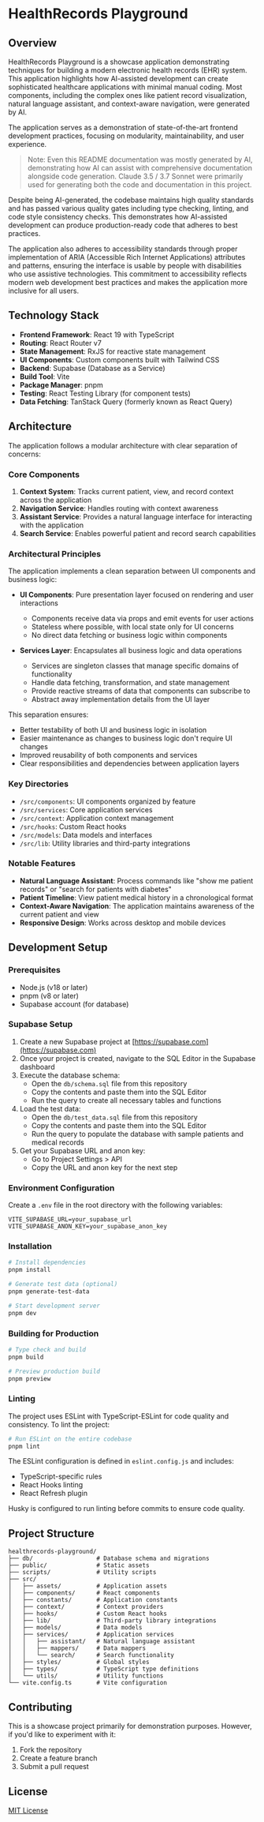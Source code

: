 # HealthRecords Playground

## Overview

HealthRecords Playground is a showcase application demonstrating techniques for building a modern electronic health records (EHR) system. This application highlights how AI-assisted development can create sophisticated healthcare applications with minimal manual coding. Most components, including the complex ones like patient record visualization, natural language assistant, and context-aware navigation, were generated by AI.

The application serves as a demonstration of state-of-the-art frontend development practices, focusing on modularity, maintainability, and user experience.

> Note: Even this README documentation was mostly generated by AI, demonstrating how AI can assist with comprehensive documentation alongside code generation. Claude 3.5 / 3.7 Sonnet were primarily used for generating both the code and documentation in this project.

Despite being AI-generated, the codebase maintains high quality standards and has passed various quality gates including type checking, linting, and code style consistency checks. This demonstrates how AI-assisted development can produce production-ready code that adheres to best practices.

The application also adheres to accessibility standards through proper implementation of ARIA (Accessible Rich Internet Applications) attributes and patterns, ensuring the interface is usable by people with disabilities who use assistive technologies. This commitment to accessibility reflects modern web development best practices and makes the application more inclusive for all users.

## Technology Stack

- **Frontend Framework**: React 19 with TypeScript
- **Routing**: React Router v7
- **State Management**: RxJS for reactive state management
- **UI Components**: Custom components built with Tailwind CSS
- **Backend**: Supabase (Database as a Service)
- **Build Tool**: Vite
- **Package Manager**: pnpm
- **Testing**: React Testing Library (for component tests)
- **Data Fetching**: TanStack Query (formerly known as React Query)

## Architecture

The application follows a modular architecture with clear separation of concerns:

### Core Components

1. **Context System**: Tracks current patient, view, and record context across the application
2. **Navigation Service**: Handles routing with context awareness
3. **Assistant Service**: Provides a natural language interface for interacting with the application
4. **Search Service**: Enables powerful patient and record search capabilities

### Architectural Principles

The application implements a clean separation between UI components and business logic:

- **UI Components**: Pure presentation layer focused on rendering and user interactions
  - Components receive data via props and emit events for user actions
  - Stateless where possible, with local state only for UI concerns
  - No direct data fetching or business logic within components

- **Services Layer**: Encapsulates all business logic and data operations
  - Services are singleton classes that manage specific domains of functionality
  - Handle data fetching, transformation, and state management
  - Provide reactive streams of data that components can subscribe to
  - Abstract away implementation details from the UI layer

This separation ensures:
- Better testability of both UI and business logic in isolation
- Easier maintenance as changes to business logic don't require UI changes
- Improved reusability of both components and services
- Clear responsibilities and dependencies between application layers

### Key Directories

- `/src/components`: UI components organized by feature
- `/src/services`: Core application services
- `/src/context`: Application context management
- `/src/hooks`: Custom React hooks
- `/src/models`: Data models and interfaces
- `/src/lib`: Utility libraries and third-party integrations

### Notable Features

- **Natural Language Assistant**: Process commands like "show me patient records" or "search for patients with diabetes"
- **Patient Timeline**: View patient medical history in a chronological format
- **Context-Aware Navigation**: The application maintains awareness of the current patient and view
- **Responsive Design**: Works across desktop and mobile devices

## Development Setup

### Prerequisites

- Node.js (v18 or later)
- pnpm (v8 or later)
- Supabase account (for database)

### Supabase Setup

1. Create a new Supabase project at [https://supabase.com](https://supabase.com)
2. Once your project is created, navigate to the SQL Editor in the Supabase dashboard
3. Execute the database schema:
   - Open the `db/schema.sql` file from this repository
   - Copy the contents and paste them into the SQL Editor
   - Run the query to create all necessary tables and functions
4. Load the test data:
   - Open the `db/test_data.sql` file from this repository
   - Copy the contents and paste them into the SQL Editor
   - Run the query to populate the database with sample patients and medical records
5. Get your Supabase URL and anon key:
   - Go to Project Settings > API
   - Copy the URL and anon key for the next step

### Environment Configuration

Create a `.env` file in the root directory with the following variables:

```
VITE_SUPABASE_URL=your_supabase_url
VITE_SUPABASE_ANON_KEY=your_supabase_anon_key
```

### Installation

```bash
# Install dependencies
pnpm install

# Generate test data (optional)
pnpm generate-test-data

# Start development server
pnpm dev
```

### Building for Production

```bash
# Type check and build
pnpm build

# Preview production build
pnpm preview
```

### Linting

The project uses ESLint with TypeScript-ESLint for code quality and consistency. To lint the project:

```bash
# Run ESLint on the entire codebase
pnpm lint
```

The ESLint configuration is defined in `eslint.config.js` and includes:
- TypeScript-specific rules
- React Hooks linting
- React Refresh plugin

Husky is configured to run linting before commits to ensure code quality.

## Project Structure

```
healthrecords-playground/
├── db/                  # Database schema and migrations
├── public/              # Static assets
├── scripts/             # Utility scripts
├── src/
│   ├── assets/          # Application assets
│   ├── components/      # React components
│   ├── constants/       # Application constants
│   ├── context/         # Context providers
│   ├── hooks/           # Custom React hooks
│   ├── lib/             # Third-party library integrations
│   ├── models/          # Data models
│   ├── services/        # Application services
│   │   ├── assistant/   # Natural language assistant
│   │   ├── mappers/     # Data mappers
│   │   └── search/      # Search functionality
│   ├── styles/          # Global styles
│   ├── types/           # TypeScript type definitions
│   └── utils/           # Utility functions
└── vite.config.ts       # Vite configuration
```

## Contributing

This is a showcase project primarily for demonstration purposes. However, if you'd like to experiment with it:

1. Fork the repository
2. Create a feature branch
3. Submit a pull request

## License

[MIT License](LICENSE)
